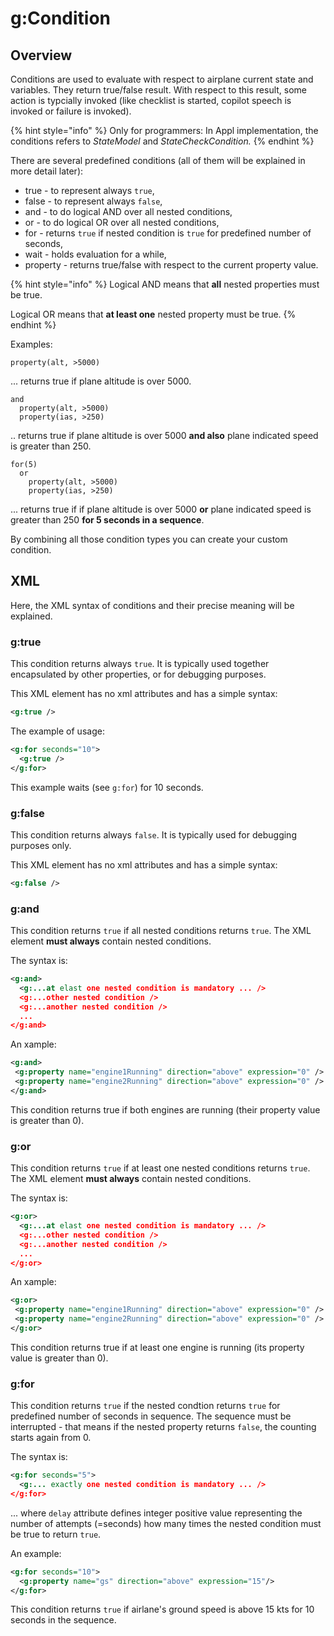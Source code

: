 # g:Condition

## Overview

Conditions are used to evaluate with respect to airplane current state and variables. They return true/false result. With respect to this result, some action is typcially invoked (like checklist is started, copilot speech is invoked or failure is invoked).

{% hint style="info" %}
Only for programmers: In Appl implementation, the conditions refers to _StateModel_ and _StateCheckCondition._
{% endhint %}

There are several predefined conditions (all of them will be explained in more detail later):

* true - to represent always `true`,
* false - to represent always `false`,
* and - to do logical AND over all nested conditions,
* or - to do logical OR over all nested conditions,
* for - returns `true` if nested condition is `true` for predefined number of seconds,
* wait - holds evaluation for a while,
* property - returns true/false with respect to the current property value.

{% hint style="info" %}
Logical AND means that **all** nested properties must be true.&#x20;

Logical OR means that **at least one** nested property must be true.
{% endhint %}

Examples:

```
property(alt, >5000)
```

... returns true if plane altitude is over 5000.

```
and
  property(alt, >5000)
  property(ias, >250)
```

.. returns true if plane altitude is over 5000 **and also** plane indicated speed is greater than 250.

```
for(5)
  or
    property(alt, >5000)
    property(ias, >250)
```

... returns true if if plane altitude is over 5000 **or** plane indicated speed is greater than 250 **for 5 seconds in a sequence**.

By combining all those condition types you can create your custom condition.

## XML

Here, the XML syntax of conditions and their precise meaning will be explained.

### g:true

This condition returns always `true`. It is typically used together encapsulated by other properties, or for debugging purposes.

This XML element has no xml attributes and has a simple syntax:

```xml
<g:true />
```

The example of usage:

```xml
<g:for seconds="10">
  <g:true />
</g:for>
```

This example waits (see `g:for`) for 10 seconds.

### g:false

This condition returns always `false`. It is typically used for debugging purposes only.

This XML element has no xml attributes and has a simple syntax:

```xml
<g:false />
```

### g:and

This condition returns `true` if all nested conditions returns `true`. The XML element **must always** contain nested conditions.

The syntax is:

```xml
<g:and>
  <g:...at elast one nested condition is mandatory ... />
  <g:...other nested condition />
  <g:...another nested condition />
  ...
</g:and>
```

An xample:

```xml
<g:and>
 <g:property name="engine1Running" direction="above" expression="0" />
 <g:property name="engine2Running" direction="above" expression="0" />
</g:and>
```

This condition returns true if both engines are running (their property value is greater than 0).

### g:or

This condition returns `true` if at least one nested conditions returns `true`. The XML element **must always** contain nested conditions.

The syntax is:

```xml
<g:or>
  <g:...at elast one nested condition is mandatory ... />
  <g:...other nested condition />
  <g:...another nested condition />
  ...
</g:or>
```

An xample:

```xml
<g:or>
 <g:property name="engine1Running" direction="above" expression="0" />
 <g:property name="engine2Running" direction="above" expression="0" />
</g:or>
```

This condition returns true if at least one engine is running (its property value is greater than 0).

### g:for

This condition returns `true` if the nested condtion returns `true` for predefined number of seconds in sequence. The sequence must be interrupted - that means if the nested property returns `false`, the counting starts again from 0.

The syntax is:

```xml
<g:for seconds="5">
  <g:... exactly one nested condition is mandatory ... />
</g:for>
```

... where `delay` attribute defines integer positive value representing the number of attempts (=seconds) how many times the nested condition must be true to return `true`.

An example:

```xml
<g:for seconds="10">
  <g:property name="gs" direction="above" expression="15"/>
</g:for>
```

This condition returns `true` if airlane's ground speed is above 15 kts for 10 seconds in the sequence.

